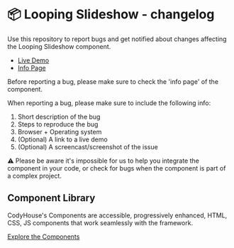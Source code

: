 # 📦 Looping Slideshow - changelog

Use this repository to report bugs and get notified about changes affecting the Looping Slideshow component.

- [Live Demo](https://codyhouse.co/ds/components/app/looping-slideshow)
- [Info Page](https://codyhouse.co/ds/components/info/looping-slideshow)

Before reporting a bug, please make sure to check the 'info page' of the component. 

When reporting a bug, please make sure to include the following info:

1. Short description of the bug
2. Steps to reproduce the bug
3. Browser + Operating system
4. (Optional) A link to a live demo
5. (Optional) A screencast/screenshot of the issue

⚠️ Please be aware it's impossible for us to help you integrate the component in your code, or check for bugs when the component is part of a complex project.

## Component Library

CodyHouse's Components are accessible, progressively enhanced, HTML, CSS, JS components that work seamlessly with the framework.

[Explore the Components](https://codyhouse.co/ds/components)
